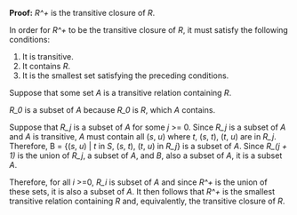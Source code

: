 **Proof:** *R^+* is the transitive closure of *R*.

In order for *R^+* to be the transitive closure of *R*, it must satisfy the following conditions:

1. It is transitive.
2. It contains *R*.
3. It is the smallest set satisfying the preceding conditions.

Suppose that some set *A* is a transitive relation containing *R*.

*R_0* is a subset of *A* because *R_0* is *R*, which *A* contains.

Suppose that *R_j* is a subset of *A* for some *j* >= 0. Since *R_j* is a subset of *A* and *A* is transitive, *A* must contain all (*s*, *u*) where *t*, (*s*, *t*), (*t*, *u*) are in *R_j*. Therefore, B = {(*s*, *u*) | *t* in *S*, (*s*, *t*), (*t*, *u*) in *R_j*} is a subset of *A*. Since *R_(j + 1)* is the union of *R_j*, a subset of *A*, and *B*, also a subset of *A*, it is a subset *A*.

Therefore, for all *i* >=0, *R_i* is subset of *A* and since *R^+* is the union of these sets, it is also a subset of *A*. It then follows that *R^+* is the smallest transitive relation containing *R* and, equivalently, the transitive closure of *R*.
